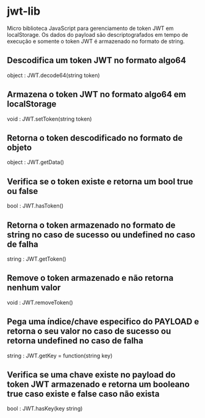 # jwt-lib
Micro biblioteca JavaScript para gerenciamento de token JWT em localStorage. Os dados do payload são descriptografados em tempo de execução e somente o token JWT é armazenado no formato de string.

## Descodifica um token JWT no formato algo64
object : JWT.decode64(string token)

## Armazena o token JWT no formato algo64 em localStorage 
void : JWT.setToken(string token)

## Retorna o token descodificado no formato de objeto
object : JWT.getData()

## Verifica se o token existe e retorna um bool true ou false
bool : JWT.hasToken()

## Retorna o token armazenado no formato de string no caso de sucesso ou undefined no caso de falha
string : JWT.getToken()

## Remove o token armazenado e não retorna nenhum valor
void : JWT.removeToken()

## Pega uma índice/chave especifico do PAYLOAD e retorna o seu valor no caso de sucesso ou retorna undefined no caso de falha
string : JWT.getKey = function(string key)

## Verifica se uma chave existe no payload do token JWT armazenado e retorna um booleano true caso existe e false caso não exista
bool : JWT.hasKey(key string) 
